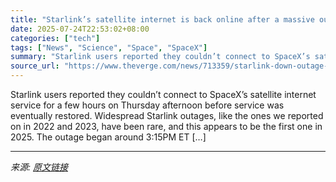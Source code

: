 ```yaml
---
title: "Starlink’s satellite internet is back online after a massive outage"
date: 2025-07-24T22:53:02+08:00
categories: ["tech"]
tags: ["News", "Science", "Space", "SpaceX"]
summary: "Starlink users reported they couldn’t connect to SpaceX’s satellite internet service for a few hours on Thursday afternoon before service was eventually restored. Widespread Starlink outages, like the"
source_url: "https://www.theverge.com/news/713359/starlink-down-outage-global-network-offline"
---
```


Starlink users reported they couldn’t connect to SpaceX’s satellite internet service for a few hours on Thursday afternoon before service was eventually restored. Widespread Starlink outages, like the ones we reported on in 2022 and 2023, have been rare, and this appears to be the first one in 2025. The outage began around 3:15PM ET [&#8230;]

---

*来源: [原文链接](https://www.theverge.com/news/713359/starlink-down-outage-global-network-offline)*
